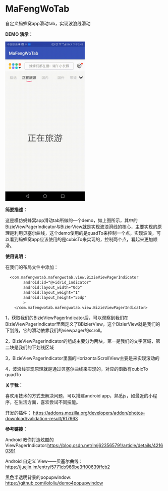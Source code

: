 # MaFengWoTab
自定义蚂蜂窝app滑动tab，实现波浪线滑动

**DEMO 演示：**

<img src="https://github.com/MROU/MaFengWoTab/blob/master/app/src/main/res/mipmap-hdpi/mafengwotab.gif?raw=true" width="50%" height="50%">


**简要描述：**

 这是模仿蚂蜂窝app滑动tab所做的一个demo，如上图所示，其中的BizieViewPagerIndicator与BizierView就是实现波浪滑线的核心，主要实现的原理是利用贝塞尔曲线，这个demo使用的是quadTo来控制一个点，实现波浪，可以看到蚂蜂窝app应该使用的是cubicTo来实现的，控制两个点，看起来更加顺滑。

 **使用说明：**
 
 在我们的布局文件中添加：
 
 

```
  <com.mafengwotab.mafengwotab.view.BizieViewPagerIndicator
        android:id="@+id/id_indicator"
        android:layout_width="0dp"
        android:layout_weight="1"
        android:layout_height="55dp"
        >
    </com.mafengwotab.mafengwotab.view.BizieViewPagerIndicator>
```

1，获取我们的BizieViewPagerIndicator后，可以观察到我们在BizieViewPagerIndicator里面定义了BBizierView，这个BizierView就是我们的下划线，它的滑动依靠我们的viewpager的scroll。

2，BizieViewPagerIndicator的组成主要分为两块，第一是我们的文字区域，第二块是我们的下划线区域

3，BizieViewPagerIndicator里面的HorizontalScrollView主要是来实现滚动的

4，波浪线实现原理就是通过贝塞尔曲线来实现的，对应的函数有cubicTo quadTo

**关于我：**

喜欢用技术的方式去解决问题，可以搭建android app，熟悉js，如最近的小程序，在生活方面，喜欢尝试不同技能。


开发的插件： https://addons.mozilla.org/developers/addon/photos-download/validation-result/617663

**参考链接：**

Android 教你打造炫酷的ViewPagerIndicator:https://blog.csdn.net/lmj623565791/article/details/42160391

Android 自定义 View——贝塞尔曲线：
https://juejin.im/entry/5771cb966be3ff00639ffcb2

黑色半透明背景的popupwindow:
https://github.com/lololiu/demo4popupwindow





